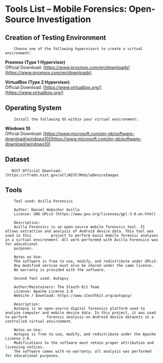 # Tools List – Mobile Forensics: Open-Source Investigation

## Creation of Testing Environment
        Choose one of the following hypervisors to create a virtual environment:

  **Proxmox (Type 1 Hypervisor)**  
        Official Download: [https://www.proxmox.com/en/downloads](https://www.proxmox.com/en/downloads)

  **VirtualBox (Type 2 Hypervisor)**  
        Official Download: [https://www.virtualbox.org/](https://www.virtualbox.org/)

## Operating System
        Install the following OS within your virtual environment:

  **Windows 10**  
        Official Download: [https://www.microsoft.com/en-gb/software-download/windows10](https://www.microsoft.com/en-gb/software-download/windows10)

## Dataset
       NIST Official Download: [https://cfreds.nist.gov/all/NIST/MobileDeviceImages

## Tools 
        Tool used: Avilla Forensics  

        Author: Daniel Hubscher Avilla  
        License: GNU GPLv3 (https://www.gnu.org/licenses/gpl-3.0.en.html)  
        
        Description:
        Avilla Forensics is an open-source mobile forensics tool. It allows extraction and analysis of Android device data. This tool was used in this         project to perform basic mobile forensic analyses in a virtual environment. All work performed with Avilla Forensics was for educational       
        purposes.
        
        Notes on Use:
        The software is free to use, modify, and redistribute under GPLv3.
        Any modified version must also be shared under the same license.
        No warranty is provided with the software.

        Second Tool used: Autopsy 

        Author/Maintainers: The Sleuth Kit Team
        License: Apache License 2.0
        Website / Download: https://www.sleuthkit.org/autopsy/

        Description:
        Autopsy is an open-source digital forensics platform used to analyze computer and mobile device data. In this project, it was used to perform         forensic analysis on Android device datasets in a controlled virtual environment.

        Notes on Use:
        Autopsy is free to use, modify, and redistribute under the Apache License 2.0.
        Modifications to the software must retain proper attribution and licensing notices.
        The software comes with no warranty; all analysis was performed for educational purposes.

